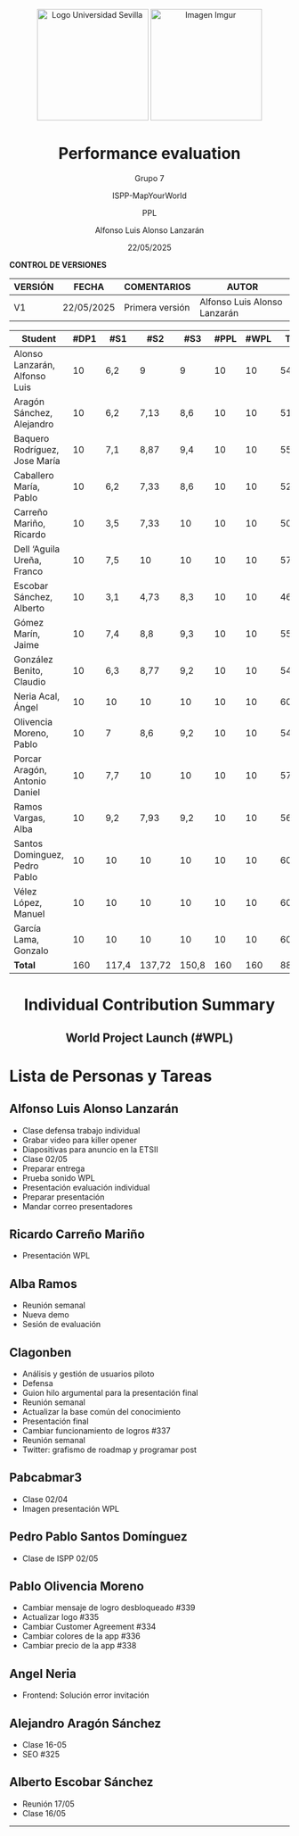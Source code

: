 <p align="center">
  <img src="https://www.ucm.es/al-acmes/file/logo-universidad-sevilla/?ver" alt="Logo Universidad Sevilla" width="200" height="200">
  <img src="https://i.imgur.com/vlzkG4H.png" alt="Imagen Imgur" width="auto" height="200">
</p>

<h1 align="center">Performance evaluation</h1>

<p align="center">
    Grupo 7
</p>
<p align="center">
    ISPP-MapYourWorld
</p>
<p align="center">
    PPL
</p>
<p align="center">
    Alfonso Luis Alonso Lanzarán
</p>
<p align="center">
    22/05/2025
</p>

**CONTROL DE VERSIONES**

| VERSIÓN | FECHA     | COMENTARIOS              | AUTOR              |
|---------|-----------|--------------------------|--------------------|
| V1      | 22/05/2025| Primera versión          | Alfonso Luis Alonso Lanzarán|

| Student                           | #DP1 | #S1  | #S2  | #S3  | #PPL | #WPL | Total | Weight   |
|-----------------------------------|------|------|------|------|------|------|--------|----------|
| Alonso Lanzarán, Alfonso Luis     | 10   | 6,2  | 9    | 9    | 10   | 10   | 54,2   | 0,90     |
| Aragón Sánchez, Alejandro         | 10   | 6,2  | 7,13 | 8,6  | 10   | 10   | 51,93  | 0,87     |
| Baquero Rodríguez, Jose María     | 10   | 7,1  | 8,87 | 9,4  | 10   | 10   | 55,37  | 0,92     |
| Caballero María, Pablo            | 10   | 6,2  | 7,33 | 8,6  | 10   | 10   | 52,13  | 0,87     |
| Carreño Mariño, Ricardo           | 10   | 3,5  | 7,33 | 10   | 10   | 10   | 50,83  | 0,85     |
| Dell ‘Aguila Ureña, Franco        | 10   | 7,5  | 10   | 10   | 10   | 10   | 57,5   | 0,96     |
| Escobar Sánchez, Alberto          | 10   | 3,1  | 4,73 | 8,3  | 10   | 10   | 46,13  | 0,77     |
| Gómez Marín, Jaime                | 10   | 7,4  | 8,8  | 9,3  | 10   | 10   | 55,5   | 0,93     |
| González Benito, Claudio          | 10   | 6,3  | 8,77 | 9,2  | 10   | 10   | 54,27  | 0,9      |
| Neria Acal, Ángel                 | 10   | 10   | 10   | 10   | 10   | 10   | 60     | 1        |
| Olivencia Moreno, Pablo           | 10   | 7    | 8,6  | 9,2  | 10   | 10   | 54,8   | 0,91     |
| Porcar Aragón, Antonio Daniel     | 10   | 7,7  | 10   | 10   | 10   | 10   | 57,7   | 0,96     |
| Ramos Vargas, Alba                | 10   | 9,2  | 7,93 | 9,2  | 10   | 10   | 56,33  | 0,94     |
| Santos Dominguez, Pedro Pablo     | 10   | 10   | 10   | 10   | 10   | 10   | 60     | 1        |
| Vélez López, Manuel               | 10   | 10   | 10   | 10   | 10   | 10   | 60     | 1        |
| García Lama, Gonzalo              | 10   | 10   | 10   | 10   | 10   | 10   | 60     | 1        |
| **Total**                         |160   |117,4 |137,72|150,8 |160   |160   |885,92  |14,77     |

<h1 align="center">Individual Contribution Summary</h1>

<h2 align="center">World Project Launch (#WPL)</h2>

# Lista de Personas y Tareas

## Alfonso Luis Alonso Lanzarán

- Clase defensa trabajo individual  
- Grabar video para killer opener  
- Diapositivas para anuncio en la ETSII  
- Clase 02/05  
- Preparar entrega  
- Prueba sonido WPL  
- Presentación evaluación individual  
- Preparar presentación  
- Mandar correo presentadores  

## Ricardo Carreño Mariño

- Presentación WPL  

## Alba Ramos

- Reunión semanal  
- Nueva demo  
- Sesión de evaluación  

## Clagonben

- Análisis y gestión de usuarios piloto  
- Defensa  
- Guion hilo argumental para la presentación final  
- Reunión semanal  
- Actualizar la base común del conocimiento  
- Presentación final  
- Cambiar funcionamiento de logros #337  
- Reunión semanal  
- Twitter: grafismo de roadmap y programar post  

## Pabcabmar3

- Clase 02/04  
- Imagen presentación WPL  

## Pedro Pablo Santos Domínguez

- Clase de ISPP 02/05  

## Pablo Olivencia Moreno

- Cambiar mensaje de logro desbloqueado #339  
- Actualizar logo #335  
- Cambiar Customer Agreement #334  
- Cambiar colores de la app #336  
- Cambiar precio de la app #338  

## Angel Neria

- Frontend: Solución error invitación  

## Alejandro Aragón Sánchez

- Clase 16-05  
- SEO #325  

## Alberto Escobar Sánchez

- Reunión 17/05  
- Clase 16/05  

---
